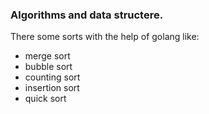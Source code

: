 ### Algorithms and data structere.
There some sorts with the help of golang like:

- merge sort
- bubble sort
- counting sort
- insertion sort
- quick sort
